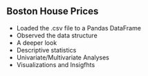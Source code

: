 ## Boston House Prices 
* Loaded the .csv file to a Pandas DataFrame
* Observed the data structure
* A deeper look
* Descriptive statistics
* Univariate/Multivariate Analyses
* Visualizations and Insigfhts
